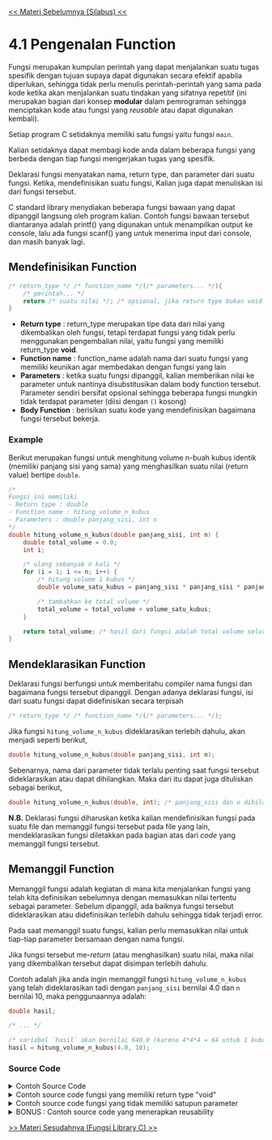 [<< Materi Sebelumnya (Silabus) <<](../silabus.md)
# 4.1 Pengenalan Function

Fungsi merupakan kumpulan perintah yang dapat menjalankan suatu tugas spesifik dengan tujuan supaya dapat digunakan secara efektif apabila diperlukan, sehingga tidak perlu menulis perintah-perintah yang sama pada kode ketika akan menjalankan suatu tindakan yang sifatnya repetitif (ini merupakan bagian dari konsep **modular** dalam pemrograman sehingga menciptakan kode atau fungsi yang _reusable_ atau dapat digunakan kembali).

Setiap program C setidaknya memiliki satu fungsi yaitu fungsi `main`.

Kalian setidaknya dapat membagi kode anda dalam beberapa fungsi yang berbeda dengan tiap fungsi mengerjakan tugas yang spesifik.

Deklarasi fungsi menyatakan nama, return type, dan parameter dari suatu fungsi. Ketika, mendefinisikan suatu fungsi, Kalian juga dapat menuliskan isi dari fungsi tersebut.

C standard library menydiakan beberapa fungsi bawaan yang dapat dipanggil langsung oleh program kalian. Contoh fungsi bawaan tersebut diantaranya adalah printf() yang digunakan untuk menampilkan output ke console, lalu ada fungsi scanf() yang untuk menerima input dari console, dan masih banyak lagi.

## Mendefinisikan Function

```c
/* return_type */ /* function_name */(/* parameters... */){
	/* perintah... */
	return /* suatu nilai */; /* opsional, jika return type bukan void */
}
```

- __Return type__   : return_type merupakan tipe data dari nilai yang dikembalikan oleh fungsi, tetapi terdapat fungsi yang tidak perlu menggunakan pengembalian nilai, yaitu fungsi yang memiliki return_type **void**.
- __Function name__ : function_name adalah nama dari suatu fungsi yang memiliki keunikan agar membedakan dengan fungsi yang lain
- __Parameters__    : ketika suatu fungsi dipanggil, kalian memberikan nilai ke parameter untuk nantinya disubstitusikan dalam body function tersebut. Parameter sendiri bersifat opsional sehingga beberapa fungsi mungkin tidak terdapat parameter (diisi dengan `()` kosong)
- __Body Function__ : berisikan suatu kode yang mendefinisikan bagaimana fungsi tersebut bekerja.

### Example

Berikut merupakan fungsi untuk menghitung volume n-buah kubus identik (memiliki panjang sisi yang sama) yang menghasilkan suatu nilai (return value) bertipe `double`.

```c
/*
Fungsi ini memiliki
- Return type : double
- Function name : hitung_volume_n_kubus
- Parameters : double panjang_sisi, int n
*/
double hitung_volume_n_kubus(double panjang_sisi, int n) {
	double total_volume = 0.0;
	int i;

	/* ulang sebanyak n kali */
	for (i = 1; i <= n; i++) {
		/* hitung volume 1 kubus */
		double volume_satu_kubus = panjang_sisi * panjang_sisi * panjang_sisi;

		/* tambahkan ke total volume */
		total_volume = total_volume + volume_satu_kubus;
	}

	return total_volume; /* hasil dari fungsi adalah total volume seluruh kubus */
}
```

## Mendeklarasikan Function
Deklarasi fungsi berfungsi untuk memberitahu compiler nama fungsi dan bagaimana fungsi tersebut dipanggil. Dengan adanya deklarasi fungsi, isi dari suatu fungsi dapat didefinisikan secara terpisah

```c
/* return_type */ /* function_name */(/* parameters... */);
```

Jika fungsi `hitung_volume_n_kubus` dideklarasikan terlebih dahulu, akan menjadi seperti berikut,

```c
double hitung_volume_n_kubus(double panjang_sisi, int n);
```

Sebenarnya, nama dari parameter tidak terlalu penting saat fungsi tersebut dideklarasikan atau dapat dihilangkan. Maka dari itu dapat juga dituliskan sebagai berikut,

```c
double hitung_volume_n_kubus(double, int); /* panjang_sisi dan n dihilangkan, tinggal tipe data dari tiap-tiap parameter saja */
```

**N.B.** Deklarasi fungsi diharuskan ketika kalian mendefinisikan fungsi pada suatu file dan memanggil fungsi tersebut pada file yang lain, mendeklarasikan fungsi diletakkan pada bagian atas dari  _code_ yang memanggil fungsi tersebut. 

## Memanggil Function

Memanggil fungsi adalah kegiatan di mana kita menjalankan fungsi yang telah kita definisikan sebelumnya dengan memasukkan nilai tertentu sebagai parameter. Sebelum dipanggil, ada baiknya fungsi tersebut dideklarasikan atau didefinisikan terlebih dahulu sehingga tidak terjadi error.

Pada saat memanggil suatu fungsi, kalian perlu memasukkan nilai untuk tiap-tiap parameter bersamaan dengan nama fungsi.

Jika fungsi tersebut me-*return* (atau menghasilkan) suatu nilai, maka nilai yang dikembalikan tersebut dapat disimpan terlebih dahulu.

Contoh adalah jika anda ingin memanggil fungsi `hitung_volume_n_kubus` yang telah dideklarasikan tadi dengan `panjang_sisi` bernilai 4.0 dan `n` bernilai 10, maka penggunaannya adalah:
```c
double hasil;

/* ... */

/* variabel `hasil` akan bernilai 640.0 (karena 4*4*4 = 64 untuk 1 kubus kemudian dikalikan dengan 10 yaitu 640 */
hasil = hitung_volume_n_kubus(4.0, 10);
```

### Source Code


<details>
<summary>Contoh Source Code</summary>
  
```c
#include <stdio.h>

/* pendeklarasian fungsi */
double hitung_volume_n_kubus(double panjang_sisi, int n); 

int main(){
	double sisi;
	int jumlah;
	double hasil;

	printf("Masukkan panjang sisi kubus: ");
	scanf("%lf", &sisi);

	printf("Masukkan jumlah kubus: ");
	scanf("%d", &jumlah);

	/* pemanggilan fungsi */
	/* nilai yang dimasukkan sebagai parameter adalah variabel `sisi` sebagai panjang_sisi dan `jumlah` sebagai n */
	/* seluruh perintah dalam definisi fungsi hitung_volume_n_kubus kemudian dijalankan dan menghasilkan suatu nilai atau return value yang kemudian disimpan dalam variabel `hasil` */
	hasil = hitung_volume_n_kubus(sisi, jumlah);
	
	printf("Volume total : %f\n", hasil);

	return 0;
}

/* pendefinisian fungsi */
double hitung_volume_n_kubus(double panjang_sisi, int n) {
	double total_volume = 0.0;
	int i;

	/* ulang sebanyak n kali */
	for (i = 1; i <= n; i++) {
		/* hitung volume 1 kubus */
		double volume_satu_kubus = panjang_sisi * panjang_sisi * panjang_sisi;

		/* tambahkan ke total volume */
		total_volume = total_volume + volume_satu_kubus;
	}

	return total_volume; /* hasil dari fungsi adalah total volume seluruh kubus */
}

/*
Output:

Masukkan panjang sisi kubus: 4
Masukkan jumlah kubus: 10
Volume total : 640.000000
*/
```
</details>

<details>
<summary>Contoh source code fungsi yang memiliki return type "void"</summary>

```c
#include <stdio.h>

/* pendeklarasian fungsi */
void quack(int n);

int main(){
    int jumlah;
    
    printf("Masukkan jumlah quack: ");
    scanf("%d", &jumlah);
    
    /* pemanggilan fungsi */
    quack(jumlah);
	
    return 0;
}

/* pendefinisian fungsi */
void quack(int n) {
    int i;
    
    for (i = 1; i <= n; i++) {
        printf("Quack!\n");
    }
}

/*
Output:

Masukkan jumlah quack: 4 
Quack!
Quack!
Quack!
Quack!
*/
```
</details>

<details>
<summary>Contoh source code fungsi yang tidak memiliki satupun parameter</summary>

```c
#include <stdio.h>

/* pendeklarasian fungsi */
void quack_3_kali();

int main(){
	/* pemanggilan fungsi */
	quack_3_kali();

	return 0;
}

/* pendefinisian fungsi */
void quack_3_kali() {
    printf("Quack!\n");
    printf("Quack!\n");
    printf("Quack!\n");
}
```
</details>

<details>
<summary>BONUS : Contoh source code yang menerapkan reusability</summary>

```c
#include <stdio.h>

int mintaInput(char* );
int hitungVolume(int p, int l, int t);

int main() {
    /* manfaatkan reusability dari fungsi mintaInput() */
    int panjang = mintaInput("panjang");
    int lebar = mintaInput("lebar");
    int tinggi = mintaInput("tinggi");

    printf("volume balok adalah %d\n", hitungVolume(panjang, lebar, tinggi));
    return 0;
}


int mintaInput(char* jenis) {
    int angka;
    printf("============================\n");
    printf("Masukkan %s: ", jenis);
    scanf("%d", &angka);
    printf("============================\n");
    return angka;
}

int hitungVolume(int p, int l, int t) {
    return p * l * t;
}

/*
Output:

============================
Masukkan panjang: 3
============================
============================
Masukkan lebar: 4
============================
============================
Masukkan tinggi: 5
============================
volume balok adalah 60
*/
```
</details>

[>> Materi Sesudahnya (Fungsi Library C) >>](2-FungsiLibraryC.md)